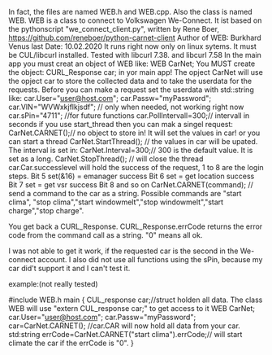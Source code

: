 In fact, the files are named WEB.h and WEB.cpp. Also the class is named WEB.
WEB is a class to connect to Volkswagen We-Connect.
It ist based on the pythonscript "we_connect_client.py", written by Rene Boer, https://github.com/reneboer/python-carnet-client
Author of WEB: Burkhard Venus
last Date: 10.02.2020
It runs right now only on linux sytems. It must be CUL/libcurl installed. Tested with libcurl 7.38. and libcurl 7.58
In the main app you must creat an object of WEB like: WEB CarNet;
You MUST create the object: CURL_Response car; in yor main app!
The opject CarNet will use the opject car to store the collected data and to take the userdata for the requests.
Before you can make a request set the userdata with std::string like:
car.User="user@host.com";
car.Passw="myPassword";
car.VIN="WVWxkjflkjsdf"; // only when needed, not working right now
car.sPin="4711"; //for future functions
car.PollIntervall=300;// intervall in seconds if you use start_thread
then you can mak a singel request:
CarNet.CARNET();// no object to store in! It will set the values in car!
or you can start a thread
CarNet.StartThread(); // the values in car will be upated. The interval is set in:
CarNet.Interval=300;// 300 is the default value. It is set as a long.
CarNet.StopThread(); // will close the thread
car.Car.successlevel will hold the success of the request, 1 to 8 are the login steps.
Bit 5 set(&16) = emanager success
Bit 6 set = get location success
Bit 7 set = get vsr success
Bit 8 and so on
CarNet.CARNET(command); // send a command to the car as a string. Possible commands are "start clima", "stop clima","start windowmelt","stop windowmelt","start charge","stop charge".

You get back a CURL_Response. CURL_Response.errCode returns the error code from the command call as a string. "0" means all ok.

I was not able to get it work, if the requested car is the second in the We-connect account.
I also did not use all functions using the sPin, because my car did't support it and I can't test it.


example:(not really tested)

#include WEB.h
main
{
CUL_response car;//struct holden all data. The class WEB will use "extern CUL_response car;" to get access to it
WEB CarNet;
car.User="user@host.com";
car.Passw="myPassword";
car=CarNet.CARNET(); //car.CAR will now hold all data from your car.
std:string errCode=CarNet.CARNET("start clima").errCode;// will start climate the car if the errCode is "0".
}
